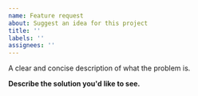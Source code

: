 ```yaml
---
name: Feature request
about: Suggest an idea for this project
title: ''
labels: ''
assignees: ''
---
```


A clear and concise description of what the problem is.

**Describe the solution you'd like to see.**